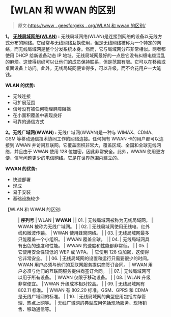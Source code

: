 # 【WLAN 和 WWAN 的区别

> 原文:[https://www . geesforgeks . org/WLAN 和 wwan 的区别/](https://www.geeksforgeeks.org/difference-between-wlan-and-wwan/)

**1。** [**无线局域网络(WLAN)**](https://www.geeksforgeeks.org/wlan-full-form/) **:**
无线局域网络(WLAN)是连接到网络的设备以无线方式分布的网络。它经常与无线网络互换使用，但是无线网络被称为一个特定的网络，而无线局域网是整个分发系统本身。然而，它与局域网分布非常相似。两者都使用 DHCP 给新设备动态 IP 地址。无线局域网最好的一点是它没有纠缠电缆混乱的麻烦。这使得组织可以让他们的成员保持联系，但是范围有限。它可以在移动或桌面设备上访问。此外，无线局域网便宜得多，可以升级，而不会花用户一大笔钱。

**WLAN 的优势:**

*   无线连接
*   可扩展范围
*   信号没有被任何物理屏障阻挡
*   在小面积覆盖中表现良好
*   可靠的通信方式

**2。无线广域网(WWAN) :**
无线广域网(WWAN)是一种与 WIMAX、CDMA、GSM 等移动通信技术协同工作的网络连接。任何拥有 WWAN 卡的用户都可以连接到 WWAN 并访问互联网。它覆盖面积非常大，覆盖区域、全国和全球无线网络，并且由于 WWAN 使用 128 位加密，因此非常安全。此外，WWAN 使用更方便、信号问题更少的电信网络。它是在世界范围内建立的。

**WWAN 的优势:**

*   快速部署
*   现成
*   易于安装
*   基础设施较少

【WLAN 和 WWAN 的区别:

<figure class="table">

| **序列号** | WLAN | **WWAN** |
| 01. | 无线局域网被称为无线局域网。 | WWAN 被称为无线广域网。 |
| 02. | 无线局域网使用无线电、红外线和微波传输。 | WWAN 使用蜂窝网络。 |
| 03. | 无线局域网最多只能覆盖一个小组织。 | WWAN 覆盖全球。 |
| 04. | 无线局域网具有出色的速度和性能。 | WWAN 的速度和性能都非常低。 |
| 05. | 它使用安全性较低的 WEP 或 WPA。 | 它使用 128 位加密，这使得它非常安全。 |
| 06. | 无线局域网的设置和运行只需要很少的时间。WWAN 用户必须与他们的互联网服务提供商签订合同。 | WWAN 用户必须与他们的互联网服务提供商签订合同。 |
| 07. | 无线局域网可以用于所有设备。 | WWAN 仅限于移动设备。 |
| 08. | WLAN 升级非常便宜。 | WWAN 升级成本相对较高。 |
| 09. | 无线局域网有 802.11 标准。 | WWAN 有 802.20 标准。GSM、GPRS 和 CDMA 是无线广域网的标准。 |
| 10. | 无线局域网的典型应用包括库存管理、热点上网等。 | 无线广域网的典型应用包括现场服务、现场销售、移动通信等。 |

</figure>